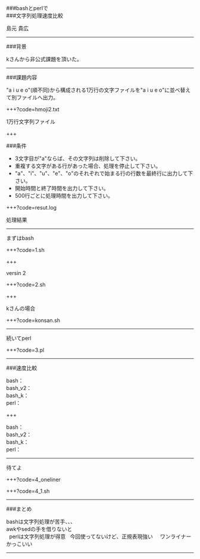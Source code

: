 
###bashとperlで  
###文字列処理速度比較

島元 貴広

---

###背景

kさんから非公式課題を頂いた。

---

###課題内容

"a i u e o"(順不同)から構成される1万行の文字ファイルを"a i u e o"に並べ替えて別ファイルへ出力。

+++?code=hmoji2.txt

1万行文字列ファイル

+++

###条件

- 3文字目が"a"ならば、その文字列は削除して下さい。
- 重複する文字がある行があった場合、処理を停止して下さい。
- "a"、"i"、"u"、"e"、"o"のそれぞれで始まる行の行数を最終行に出力して下さい。
- 開始時間と終了時間を出力して下さい。
- 500行ごとに処理時間を出力して下さい。

+++?code=resut.log

処理結果

---

まずはbash


+++?code=1.sh


+++

versin 2

+++?code=2.sh


+++

kさんの場合

+++?code=konsan.sh

---

続いてperl

+++?code=3.pl

---

###速度比較

bash：  
bash_v2：  
bash_k：  
perl：  

+++

bash：  
bash_v2：  
bash_k：  
perl：  

---

待てよ

+++?code=4_oneliner

+++?code=4_1.sh

---

###まとめ

bashは文字列処理が苦手、、、  
awkやsedの手を借りないと  
  
perlは文字列処理が得意  
今回使ってないけど、正規表現強い  
  
ワンライナーかっこいい

---


